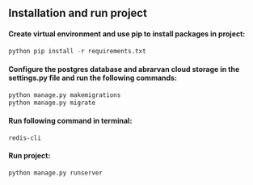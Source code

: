 ## Installation and run project
#### Create virtual environment and use pip to install packages in project:
```python
python pip install -r requirements.txt
```

#### Configure the postgres database and abrarvan cloud storage in the settings.py file and run the following commands:
```python
python manage.py makemigrations
python manage.py migrate
```

#### Run following command in terminal:
```redis
redis-cli
```

#### Run project:
```python
python manage.py runserver
```
